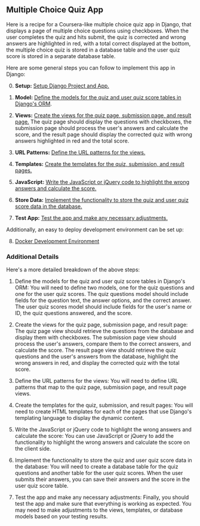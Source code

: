 ## Multiple Choice Quiz App

Here is a recipe for a Coursera-like multiple choice quiz app in Django,
that displays a page of multiple choice questions using checkboxes.
When the user completes the quiz and hits submit, 
the quiz is corrected and wrong answers are highlighted in red,
with a total correct displayed at the bottom,
the multiple choice quiz is stored in a database table
and the user quiz score is stored in a separate database table. 

Here are some general steps you can follow to implement this app in Django:

0. **Setup:** [Setup Django Project and App.](https://github.com/jonfernq/Flashcard-Data/blob/main/DjangoFashcardApp/SetupDjangoProjectApp.md)

1. **Model:** [Define the models for the quiz and user quiz score tables in Django's ORM](https://github.com/jonfernq/Flashcard-Data/blob/main/DjangoFashcardApp/Models.md).

2. **Views:** [Create the views for the quiz page, submission page, and result page.](https://github.com/jonfernq/Flashcard-Data/blob/main/DjangoFashcardApp/Views.md) The quiz page should display the questions with checkboxes, the submission page should process the user's answers and calculate the score, and the result page should display the corrected quiz with wrong answers highlighted in red and the total score.

3. **URL Patterns:** [Define the URL patterns for the views.](https://github.com/jonfernq/Flashcard-Data/blob/main/DjangoFashcardApp/URLPatterns.md)

4. **Templates:** [Create the templates for the quiz, submission, and result pages.](https://github.com/jonfernq/Flashcard-Data/blob/main/DjangoFashcardApp/Templates.md)

5. **JavaScript:** [Write the JavaScript or jQuery code to highlight the wrong answers and calculate the score.](https://github.com/jonfernq/Flashcard-Data/blob/main/DjangoFashcardApp/JavaScript.md)

6. **Store Data:** [Implement the functionality to store the quiz and user quiz score data in the database.](https://github.com/jonfernq/Flashcard-Data/blob/main/DjangoFashcardApp/StoreData.md)

7. **Test App:** [Test the app and make any necessary adjustments.](https://github.com/jonfernq/Flashcard-Data/blob/main/DjangoFashcardApp/TestApp.md)

Additionally, an easy to deploy development environment can be set up:

8. [Docker Development Environment](https://github.com/jonfernq/Flashcard-Data/blob/main/DjangoFashcardApp/DockerDevEnvironment.md)

### Additional Details 

Here's a more detailed breakdown of the above steps:

1. Define the models for the quiz and user quiz score tables in Django's ORM:
You will need to define two models, one for the quiz questions and one for the user quiz scores. The quiz questions model should include fields for the question text, the answer options, and the correct answer. The user quiz scores model should include fields for the user's name or ID, the quiz questions answered, and the score.

2. Create the views for the quiz page, submission page, and result page:
The quiz page view should retrieve the questions from the database and display them with checkboxes. The submission page view should process the user's answers, compare them to the correct answers, and calculate the score. The result page view should retrieve the quiz questions and the user's answers from the database, highlight the wrong answers in red, and display the corrected quiz with the total score.

3. Define the URL patterns for the views:
You will need to define URL patterns that map to the quiz page, submission page, and result page views.

4. Create the templates for the quiz, submission, and result pages:
You will need to create HTML templates for each of the pages that use Django's templating language to display the dynamic content.

5. Write the JavaScript or jQuery code to highlight the wrong answers and calculate the score:
You can use JavaScript or jQuery to add the functionality to highlight the wrong answers and calculate the score on the client side.

6. Implement the functionality to store the quiz and user quiz score data in the database:
You will need to create a database table for the quiz questions and another table for the user quiz scores. When the user submits their answers, you can save their answers and the score in the user quiz score table.

7. Test the app and make any necessary adjustments:
Finally, you should test the app and make sure that everything is working as expected. You may need to make adjustments to the views, templates, or database models based on your testing results.

